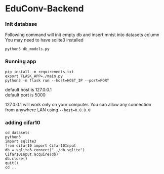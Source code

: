 # EduConv-Backend


### Init database
Following command will init empty db and insert mnist into datasets column 
You may need to have sqlite3 installed
```
python3 db_models.py
```

### Running app

```  
pip install -m requirements.txt
export FLASK_APP=./main.py
python3 -m flask run --host=HOST_IP --port=PORT
```
  default host is 127.0.0.1  
  default port is 5000
  
127.0.0.1 will work only on your computer. You can allow any connection from anywhere LAN using `--host=0.0.0.0`

### adding cifar10

```
cd datasets
python3
import sqlite3
from cifar10 import Cifar10Input
db = sqlite3.connect("../db.sqlite")
Cifar10Input.acquire(db)
db.close()
quit()
cd ..
```